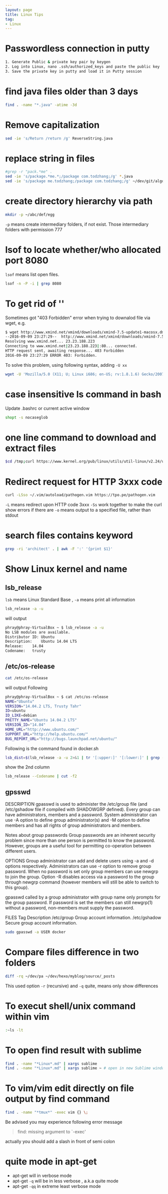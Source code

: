 ```yaml
---
layout: page
title: Linux Tips
tag:
- Linux
---
```


# Passwordless connection in putty
```sh
1. Generate Public & private key pair by keygen
2. Log into Linux, nano .ssh/authorized_keys and paste the public key
3. Save the private key in putty and load it in Putty session
```

# find java files older than 3 days
```sh
find . -name "*.java" -atime -3d
```

# Remove capitalization
```sh
sed -ie 's/Return /return /g' ReverseString.java 
```

# replace string in files
```sh
#grep -r "pack.*me" .
sed -ie 's/package.*me.*;/package com.todzhang;/g' *.java
sed -ie 's/package me.todzhang;/package com.todzhang;/g' ~/dev/git/algo/algoWS/src/main/java/com/todzhang/*.java
```

# create directory hierarchy via path
```sh
mkdir -p ~/abc/def/egg
```

`-p` means create intermediary folders, if not exist. Those intermediary folders with permission 777

# lsof to locate whether/who allocated port 8080
`lsof` means list open files.
```sh
lsof -n -P -i | grep 8080
```

# To get rid of ''
Sometimes got "403 Forbidden" error when trying to downalod file via wget, e.g.

```sh
$ wget http://www.xmind.net/xmind/downloads/xmind-7.5-update1-macosx.dmg
--2016-09-09 23:27:29--  http://www.xmind.net/xmind/downloads/xmind-7.5-update1-macosx.dmg
Resolving www.xmind.net... 23.23.188.223
Connecting to www.xmind.net|23.23.188.223|:80... connected.
HTTP request sent, awaiting response... 403 Forbidden
2016-09-09 23:27:29 ERROR 403: Forbidden.
```

To solve this problem, using following syntax, adding `-U xx`

```sh
wget -U 'Mozilla/5.0 (X11; U; Linux i686; en-US; rv:1.8.1.6) Gecko/20070802 SeaMonkey/1.1.4' http://www.xmind.net/xmind/downloads/xmind-7.5-update1-macosx.dmg
```

# case insensitive ls command in bash
Update .bashrc or current active window
```sh
shopt -s nocaseglob
```
# one line command to download and extract files

```sh
$cd /tmp;curl https://www.kernel.org/pub/linux/utils/util-linux/v2.24/util-linux-2.24.tar.gz	| tar -zxf-;cd	util-linux-2.24;
```

# Redirect request for HTTP 3xxx code
```sh
curl -LSso ~/.vim/autoload/pathogen.vim https://tpo.pe/pathogen.vim
```

`-L` means redirect upon HTTP code 3xxx
`-Ss` work together to make the curl show errors if there are
`-o` means output to a specified file, rather than stdout

# search files contains keyword
```sh
grep -ri 'architect' . | awk -F ':' '{print $1}'
```

# Show Linux kernel and name
## lsb_release
`lsb` means Linux Standard Base , `-a` means print all information
```sh
lsb_release -a -u
```
will output
```sh
phray@phray-VirtualBox ~ $ lsb_release -a -u
No LSB modules are available.
Distributor ID:	Ubuntu
Description:	Ubuntu 14.04 LTS
Release:	14.04
Codename:	trusty
```
## /etc/os-release
```sh
cat /etc/os-release
```
will output Following
```sh
phray@phray-VirtualBox ~ $ cat /etc/os-release
NAME="Ubuntu"
VERSION="14.04.2 LTS, Trusty Tahr"
ID=ubuntu
ID_LIKE=debian
PRETTY_NAME="Ubuntu 14.04.2 LTS"
VERSION_ID="14.04"
HOME_URL="http://www.ubuntu.com/"
SUPPORT_URL="http://help.ubuntu.com/"
BUG_REPORT_URL="http://bugs.launchpad.net/ubuntu/"
```

Following is the command found in docker.sh
```sh
lsb_dist=$(lsb_release -a -u 2>&1 | tr '[:upper:]' '[:lower:]' | grep -E 'id' | cut -d ':' -f 2 | tr -d '[[:space:]]')
```

show the 2nd column
```sh
lsb_release --Codename | cut -f2
```

## gpsswd

DESCRIPTION
gpasswd is used to administer the /etc/group file (and /etc/gshadow file if compiled with SHADOWGRP defined). Every group can have administrators, members and a password. System administrator can use -A option to define group administrator(s) and -M option to define members and has all rights of group administrators and members.

Notes about group passwords
Group passwords are an inherent security problem since more than one person is permitted to know the password. However, groups are a useful tool for permitting co-operation between different users.

OPTIONS
Group administrator can add and delete users using -a and -d options respectively. Administrators can use -r option to remove group password. When no password is set only group members can use newgrp to join the group. Option -R disables access via a password to the group through newgrp command (however members will still be able to switch to this group).

gpasswd called by a group administrator with group name only prompts for the group password. If password is set the members can still newgrp(1) without a password, non-members must supply the password.

FILES
Tag	Description
/etc/group
 	Group account information.
/etc/gshadow
 	Secure group account information.

```sh
sudo gpasswd -a USER docker
```


# Compare files difference in two folders
```sh
diff -rq ~/dev/pa ~/dev/hexo/myblog/source/_posts
```
This used option `-r` (recursive) and `-q` quite, means only show differences

# To execut shell/unix command within vim
```sh
:~ls -lt
```

# To open find result with sublime
```sh
find . -name "*Linux*.md" | xargs sublime 
find . -name "*Linux*.md" | xargs sublime ~ # open in new Sublime window
```

# To vim/vim edit directly on file output by find command
```sh
find . -name "*tmux*" -exec vim {} \;
```

Be advised you may experience following error message
> find: missing argument to `-exec'

actually you should add a slash in front of semi colon

# quite mode in apt-get
- apt-get will in verbose mode
- apt-get `-q` will be in less verbose , a.k.a quite mode
- apt-get `-qq` in extreme least verbose mode

